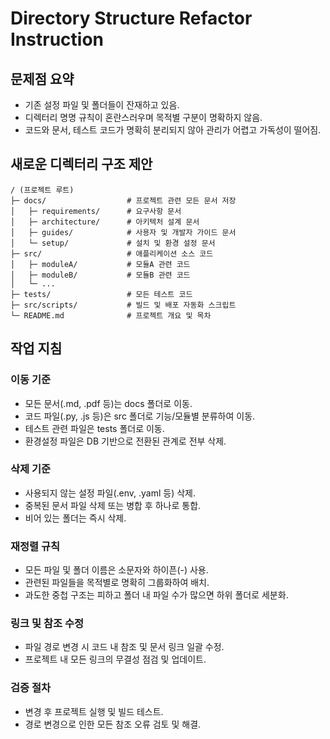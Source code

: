 # Directory Structure Refactor Instruction

## 문제점 요약

* 기존 설정 파일 및 폴더들이 잔재하고 있음.
* 디렉터리 명명 규칙이 혼란스러우며 목적별 구분이 명확하지 않음.
* 코드와 문서, 테스트 코드가 명확히 분리되지 않아 관리가 어렵고 가독성이 떨어짐.

## 새로운 디렉터리 구조 제안

```
/ (프로젝트 루트)
├─ docs/                  # 프로젝트 관련 모든 문서 저장
│   ├─ requirements/      # 요구사항 문서
│   ├─ architecture/      # 아키텍처 설계 문서
│   ├─ guides/            # 사용자 및 개발자 가이드 문서
│   └─ setup/             # 설치 및 환경 설정 문서
├─ src/                   # 애플리케이션 소스 코드
│   ├─ moduleA/           # 모듈A 관련 코드
│   ├─ moduleB/           # 모듈B 관련 코드
│   └─ ...
├─ tests/                 # 모든 테스트 코드
├─ src/scripts/           # 빌드 및 배포 자동화 스크립트
└─ README.md              # 프로젝트 개요 및 목차
```

## 작업 지침

### 이동 기준

* 모든 문서(.md, .pdf 등)는 docs 폴더로 이동.
* 코드 파일(.py, .js 등)은 src 폴더로 기능/모듈별 분류하여 이동.
* 테스트 관련 파일은 tests 폴더로 이동.
* 환경설정 파일은 DB 기반으로 전환된 관계로 전부 삭제.

### 삭제 기준

* 사용되지 않는 설정 파일(.env, .yaml 등) 삭제.
* 중복된 문서 파일 삭제 또는 병합 후 하나로 통합.
* 비어 있는 폴더는 즉시 삭제.

### 재정렬 규칙

* 모든 파일 및 폴더 이름은 소문자와 하이픈(-) 사용.
* 관련된 파일들을 목적별로 명확히 그룹화하여 배치.
* 과도한 중첩 구조는 피하고 폴더 내 파일 수가 많으면 하위 폴더로 세분화.

### 링크 및 참조 수정

* 파일 경로 변경 시 코드 내 참조 및 문서 링크 일괄 수정.
* 프로젝트 내 모든 링크의 무결성 점검 및 업데이트.

### 검증 절차

* 변경 후 프로젝트 실행 및 빌드 테스트.
* 경로 변경으로 인한 모든 참조 오류 검토 및 해결.
